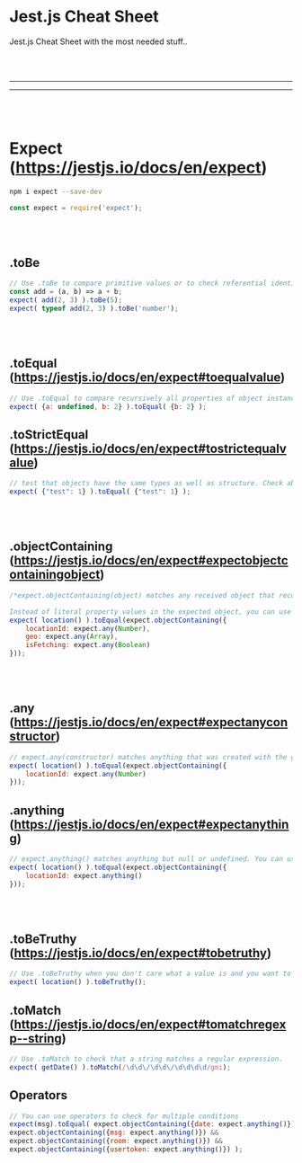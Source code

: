 # Jest.js Cheat Sheet
Jest.js Cheat Sheet with the most needed stuff..



<br />
<br />


 _____________________________________________________
 _____________________________________________________


<br />
<br />

# Expect (https://jestjs.io/docs/en/expect)
```bash
npm i expect --save-dev
```
```javascript
const expect = require('expect');
```

<br>
<br>

## .toBe
```javascript
// Use .toBe to compare primitive values or to check referential identity of object instances. It calls Object.is to compare values, which is even better for testing than === strict equality operator.
const add = (a, b) => a + b;
expect( add(2, 3) ).toBe(5);
expect( typeof add(2, 3) ).toBe('number');
```

<br>
<br>

## .toEqual (https://jestjs.io/docs/en/expect#toequalvalue)
```javascript
// Use .toEqual to compare recursively all properties of object instances (also known as "deep" equality). It calls Object.is to compare primitive values, which is even better for testing than === strict equality operator.
expect( {a: undefined, b: 2} ).toEqual( {b: 2} );
```

## .toStrictEqual (https://jestjs.io/docs/en/expect#tostrictequalvalue)
```javascript
// test that objects have the same types as well as structure. Check above .toEqual for compare difference
expect( {"test": 1} ).toEqual( {"test": 1} );
```


<br>
<br>


## .objectContaining (https://jestjs.io/docs/en/expect#expectobjectcontainingobject)
```javascript
/*expect.objectContaining(object) matches any received object that recursively matches the expected properties. That is, the expected object is a subset of the received object. Therefore, it matches a received object which contains properties that are present in the expected object.

Instead of literal property values in the expected object, you can use matchers, expect.anything(), and so on.*/
expect( location() ).toEqual(expect.objectContaining({
    locationId: expect.any(Number),
    geo: expect.any(Array),
    isFetching: expect.any(Boolean)
}));
```


<br>
<br>

## .any (https://jestjs.io/docs/en/expect#expectanyconstructor)
```javascript
// expect.any(constructor) matches anything that was created with the given constructor. You can use it inside toEqual or toBeCalledWith instead of a literal value.
expect( location() ).toEqual(expect.objectContaining({
    locationId: expect.any(Number)
}));
```

## .anything (https://jestjs.io/docs/en/expect#expectanything)
```javascript
// expect.anything() matches anything but null or undefined. You can use it inside toEqual or toBeCalledWith instead of a literal value. For example, if you want to check that a mock function is called with a non-null argument:
expect( location() ).toEqual(expect.objectContaining({
    locationId: expect.anything()
}));
```
<br>
<br>



## .toBeTruthy (https://jestjs.io/docs/en/expect#tobetruthy)
```javascript
// Use .toBeTruthy when you don't care what a value is and you want to ensure a value is true in a boolean context. 
expect( location() ).toBeTruthy();
```


## .toMatch (https://jestjs.io/docs/en/expect#tomatchregexp--string)
```javascript
// Use .toMatch to check that a string matches a regular expression.
expect( getDate() ).toMatch(/\d\d\/\d\d\/\d\d\d\d/gmi);
```

## Operators
```javascript
// You can use operators to check for multiple conditions
expect(msg).toEqual( expect.objectContaining({date: expect.anything()}) &&
expect.objectContaining({msg: expect.anything()}) &&
expect.objectContaining({room: expect.anything()}) &&
expect.objectContaining({usertoken: expect.anything()}) );
```
